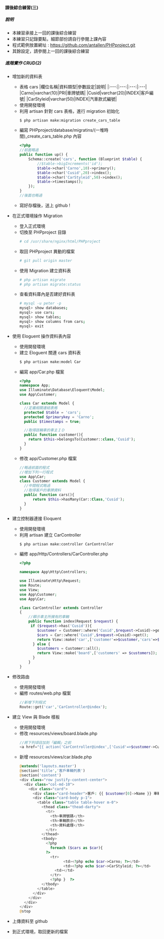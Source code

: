 #### 課後綜合練習(三)
##### 說明
+ 本練習承接上一回的課後綜合練習
+ 本練習只記錄要點，細節部份請自行參閱上課內容
+ 程式範例放置網址 : https://github.com/antallen/PHPproject.git
+ 其餘設定，請參閱上一回的課後綜合練習

##### 進階實作 CRUD(2)
+ 增加新的資料表
  + 表格 cars
    |欄位名稱|資料類型|參數設定|說明|
    |:---:|:---:|:---:|:---|
    |Carno|varchar(10)|PRI|車牌號碼|
    |Cusid|varchar(20)|INDEX|客戶編號|
    |CarStyleid|varchar(50)|INDEX|汽車款式編號|
  + 使用開發環境
  + 利用 artisan 針對 cars 表格，進行 migration 初始化
    ```bash
    $ php artisan make:migration create_cars_table
    ```
  + 編寫 PHPproject/database/migratins/(一堆時間)_create_cars_table.php 內容
    ```php
    <?php
    //前面略過
    public function up() {
        Schema::create('cars', function (Blueprint $table) {
            //$table->bigIncrements('id');
            $table->char('Carno',10)->primary();
            $table->char('Cusid',20)->index();
            $table->char('CarStyleid',50)->index();
            $table->timestamps();
        });
    }
    //後面也略過
    ```
  + 寫好存檔後，送上 github !

+ 在正式環境操作 Migration
  + 登入正式環境
  + 切換至 PHPproject 目錄
    ```bash
    # cd /usr/share/nginx/html/PHPproject
    ```
  + 取回 PHPproject 異動的檔案
    ```bash
    # git pull origin master
    ```
  + 使用 Migration 建立資料表
    ```bash
    # php artisan migrate
    # php artisan migrate:status
    ```
  + 查看資料庫內是否建好資料表
    ```bash
    # mysql -u peter -p
    mysql> show databases;
    mysql> use cars;
    mysql> show tables;
    mysql> show columns from cars;
    mysql> exit
    ```
  
+ 使用 Eloguent 操作資料表內容
  + 使用開發環境
  + 建立 Eloguent 關連 cars 資料表
    ```bash
    $ php artisan make:model Car
    ```
  + 編寫 app/Car.php 檔案
    ```php
    <?php
    namespace App;
    use Illuminate\Database\Eloquent\Model;
    use App\Customer;

    class Car extends Model {
      //定義相關連結表格
      protected $table = 'cars';
      protected $primarykey = 'Carno';
      public $timestamps = true;

      //取得該輛車的車主ＩＤ
      public function customer(){  
        return $this->belongsTo(Customer::class,'Cusid');
      }
    }
    ```
  + 修改 app/Customer.php 檔案
    ```php
    //略過前面的程式
    //增加下列一行程式
    use App\Car;
    class Customer extends Model {
      //中間程式略過
      //取得客戶的車牌資料
      public function cars(){
          return $this->hasMany(Car::Class,'Cusid');
      }
    }
    ```
  
+ 建立控制器連接 Eloquent
  + 使用開發環境
  + 利用 artisan 建立 CarController
    ```bash
    $ php artisan make:controller CarController
    ```
  + 編修 app/Http/Controllers/CarController.php
    ```php
    <?php

    namespace App\Http\Controllers;

    use Illuminate\Http\Request;
    use Route;
    use View;
    use App\Customer;
    use App\Car;

    class CarController extends Controller
    {
        //顯示車主所擁有的車輛
        public function index(Request $request) {
         if ($request->has('Cusid')){
            $customer = Customer::where('Cusid',$request->Cusid)->get();
            $cars = Car::where('Cusid',$request->Cusid)->get();
            return View::make('car',['customer'=>$customer,'cars'=>$cars]);
          } else {
            $customers = Customer::all();
            return View::make('board',['customers' => $customers]); 
          }
        }
    }
    ```

+ 修改路由
  + 使用開發環境
  + 編修 routes/web.php 檔案
    ```php
    //新增下列程式
    Route::get('car','CarController@index');
    ```

+ 建立 View 與 Blade 樣板
  + 使用開發環境
  + 修改 resources/views/board.blade.php
    ```php
    //將下列頃目加到「編輯」之前
    <a href="{{ action('CarController@index',['Cusid'=>$customer->Cusid]) }}" class="btn btn-success btn-sm">車輛</a>
    ```
  + 新增 resources/views/car.blade.php
    ```php
    @extends('layouts.master')
    @section('title','客戶車輛列表')
    @section('content')
    <div class="row justify-content-center">
      <div class="col-md-10">
        <div class="card">
          <div class="card-header">客戶: {{ $customer[0]->Name }} 車輛清單</div>
          <div class="card-body p-1">
            <table class="table table-hover m-0">
              <thead class="thead-darty">
                <tr>
                  <th>車牌號碼</th>
                  <th>車輛款示</th>
                  <th>資料處理</th>
                </tr>
              </thead>
              <tbody>
                <?php
                  foreach ($cars as $car){
                ?>
                  <tr>
                        <td><?php echo $car->Carno; ?></td>
                        <td><?php echo $car->CarStyleid; ?></td>
                    <td></td>
                  </tr>
                  <?php }  ?>
              </tbody>
            </table>
          </div>  
        </div>
      </div>
    </div>
    @stop
    ```

+ 上傳資料至 github
+ 到正式環境，取回更新的檔案